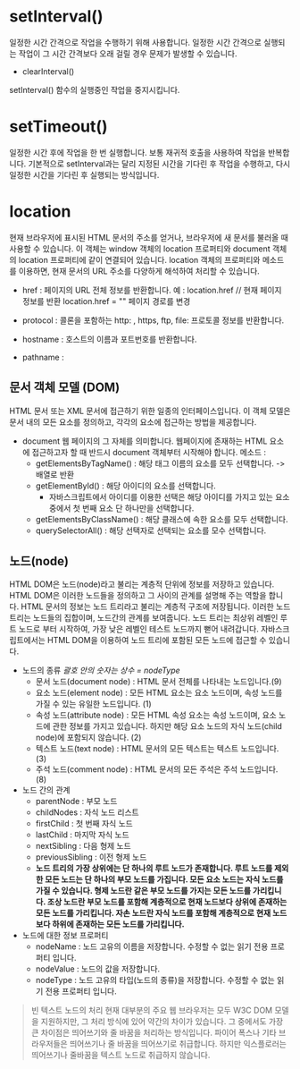 # setInterval()

일정한 시간 간격으로 작업을 수행하기 위해 사용합니다. 일정한 시간 간격으로 실행되는 작업이 그 시간 간격보다 오래 걸릴 경우 문제가 발생할 수 있습니다.

- clearInterval()

setInterval() 함수의 실행중인 작업을 중지시킵니다.

# setTimeout()

일정한 시간 후에 작업을 한 번 실행합니다. 보통 재귀적 호출을 사용하여 작업을 반복합니다. 기본적으로 setInterval과는 달리 지정된 시간을 기다린 후 작업을 수행하고, 다시 일정한 시간을 기다린 후 실행되는 방식입니다.

# location

현재 브라우저에 표시된 HTML 문서의 주소를 얻거나, 브라우저에 새 문서를 불러올 때 사용할 수 있습니다. 이 객체는 window 객체의 location 프로퍼티와 document 객체의 location 프로퍼티에 같이 연결되어 있습니다. location 객체의 프로퍼티와 메소드를 이용하면, 현재 문서의 URL 주소를 다양하게 해석하여 처리할 수 있습니다.

- href : 페이지의 URL 전체 정보를 반환합니다.
  예 : location.href // 현재 페이지 정보를 반환
  location.href = "" 페이지 경로를 변경

- protocol : 콜론을 포함하는 http: , https, ftp, file: 프로토콜 정보를 반환합니다.

- hostname : 호스트의 이름과 포트번호를 반환합니다.

- pathname :

## 문서 객체 모델 (DOM)

HTML 문서 또는 XML 문서에 접근하기 위한 일종의 인터페이스입니다.
이 객체 모델은 문서 내의 모든 요소를 정의하고, 각각의 요소에 접근하는 방법을 제공합니다.

- document
  웹 페이지의 그 자체를 의미합니다. 웹페이지에 존재하는 HTML 요소에 접근하고자 할 때 반드시 document 객체부터 시작해야 합니다.
  메소드 :
  - getElementsByTagName() : 해당 태그 이름의 요소를 모두 선택합니다. -> 배열로 반환
  - getElementById() : 해당 아이디의 요소를 선택합니다.
    - 자바스크립트에서 아이디를 이용한 선택은 해당 아이디를 가지고 있는 요소 중에서 첫 번째 요소 단 하나만을 선택합니다.
  - getElementsByClassName() : 해당 클래스에 속한 요소를 모두 선택합니다.
  - querySelectorAll() : 해당 선택자로 선택되는 요소를 모수 선택합니다.

## 노드(node)

HTML DOM은 노드(node)라고 불리는 계층적 단위에 정보를 저장하고 있습니다.
HTML DOM은 이러한 노드들을 정의하고 그 사이의 관계를 설명해 주는 역할을 합니다.
HTML 문서의 정보는 노드 트리라고 불리는 계층적 구조에 저장됩니다. 이러한 노드 트리는 노드들의 집합이며, 노드간의 관계를 보여줍니다. 노드 트리는 최상위 레벨인 루트 노드로 부터 시작하여, 가장 낮은 레벨인 테스트 노드까지 뻗어 내려갑니다. 자바스크립트에서는 HTML DOM을 이용하여 노드 트리에 포함된 모든 노드에 접근할 수 있습니다.

- 노드의 종류 _괄호 안의 숫자는 상수 = nodeType_
  - 문서 노드(document node) : HTML 문서 전체를 나타내는 노드입니다.(9)
  - 요소 노드(element node) : 모든 HTML 요소는 요소 노드이며, 속성 노드를 가질 수 있는 유일한 노드입니다. (1)
  - 속성 노드(attribute node) : 모든 HTML 속성 요소는 속성 노드이며, 요소 노드에 관한 정보를 가지고 있습니다. 하지만 해당 요소 노드의 자식 노드(child node)에 포함되지 않습니다. (2)
  - 텍스트 노드(text node) : HTML 문서의 모든 텍스트는 텍스트 노드입니다. (3)
  - 주석 노드(comment node) : HTML 문서의 모든 주석은 주석 노드입니다. (8)
- 노드 간의 관계
  - parentNode : 부모 노드
  - childNodes : 자식 노드 리스트
  - firstChild : 첫 번째 자식 노드
  - lastChild : 마지막 자식 노드
  - nextSibling : 다음 형제 노드
  - previousSibling : 이전 형제 노드
  - **노드 트리의 가장 상위에는 단 하나의 루트 노드가 존재합니다. 루트 노드를 제외한 모든 노드는 단 하나의 부모 노드를 가집니다. 모든 요소 노드는 자식 노드를 가질 수 있습니다. 형제 노드란 같은 부모 노드를 가지는 모든 노드를 가리킵니다. 조상 노드란 부모 노드를 포함해 계층적으로 현재 노드보다 상위에 존재하는 모든 노드를 가리킵니다. 자손 노드란 자식 노드를 포함해 계층적으로 현재 노드보다 하위에 존재하는 모든 노드를 가리킵니다.**
- 노드에 대한 정보 프로퍼티
  - nodeName : 노드 고유의 이름을 저장합니다. 수정할 수 없는 읽기 전용 프로퍼티 입니다.
  - nodeValue : 노드의 값을 저장합니다.
  - nodeType : 노드 고유의 타입(노드의 종류)을 저장합니다. 수정할 수 없는 읽기 전용 프로퍼티 입니다.

> 빈 텍스트 노드의 처리
> 현재 대부분의 주요 웹 브라우저는 모두 W3C DOM 모델을 지원하지만, 그 처리 방식에 있어 약간의 차이가 있습니다. 그 중에서도 가장 큰 차이점은 띄어쓰기와 줄 바꿈을 처리하는 방식입니다. 파이어 폭스나 기타 브라우저들은 띄어쓰기나 줄 바꿈을 띄어쓰기로 취급합니다. 하지만 익스플로러는 띄어쓰기나 줄바꿈을 텍스트 노드로 취급하지 않습니다.
